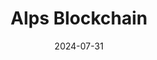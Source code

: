 ---  
layout: startup_page  
title: "Alps Blockchain"  
id: "alpsblockchain.com"  
permalink: "/alpsblockchainalpsblockchain.com07312024/"  
website: "https://www.alpsblockchain.com/"  
funding_round: "Debt"  
funding_amount: "€105M"  
investors: "Azimut"  
about: "Alps Blockchain builds and operates greener mining farms, reviving historic hydroelectric power plants by integrating mining farms with traditional production systems for more sustainable mining. The company focuses on generating scalable growth and new opportunities through computational power generation, expanding its reach from Europe to South America and the Middle East."  
markets: "Blockchain, Cryptocurrency Mining, Renewable Energy"  
hq: "Trento, Trentino-Alto Adige, Italy"  
founded_year: "2018"  
linkedin: "https://www.linkedin.com/company/alps-blockchain-spa/"  
twitter: "https://twitter.com/alpsblockchain"  
instagram: ""  
facebook: ""  
crunchbase: "https://www.crunchbase.com/organization/alps-blockchain"  
pitchbook: ""  

date_display: "31-Jul-2024"  
date: "2024-07-31"

# SEO Optimization  
meta_title: "Alps Blockchain - Debt Funding (€105M)"  
meta_description: "Alps Blockchain, Alps Blockchain builds and operates greener mining farms, reviving historic hydroelectric power plants by integrating mining farms with traditional pr..."  
meta_keywords: "Alps Blockchain, Blockchain, Cryptocurrency Mining, Renewable Energy, Debt funding"  
canonical_url: "https://startup.projectstartups.com/alpsblockchainalpsblockchain.com07312024/"  
---
